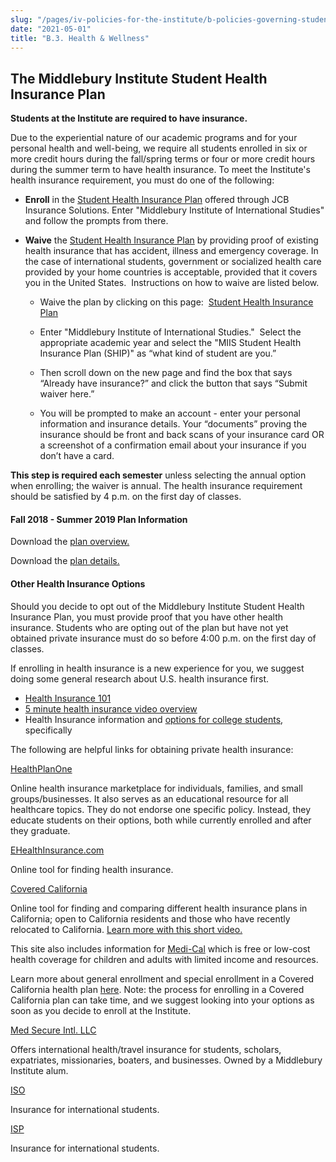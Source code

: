 ```yaml
---
slug: "/pages/iv-policies-for-the-institute/b-policies-governing-student-conduct-and-student-organizations/c-health-wellness"
date: "2021-05-01"
title: "B.3. Health & Wellness"
---
```


## The Middlebury Institute Student Health Insurance Plan

**Students at the Institute are required to have insurance.**

Due to the experiential nature of our academic programs and for your personal health and well-being, we require all students enrolled in six or more credit hours during the fall/spring terms or four or more credit hours during the summer term to have health insurance. To meet the Institute's health insurance requirement, you must do one of the following:

- **Enroll** in the [Student Health Insurance Plan](https://www.jcbins.com/) offered through JCB Insurance Solutions. Enter "Middlebury Institute of International Studies" and follow the prompts from there.

- **Waive** the [Student Health Insurance Plan](https://www.jcbins.com/) by providing proof of existing health insurance that has accident, illness and emergency coverage. In the case of international students, government or socialized health care provided by your home countries is acceptable, provided that it covers you in the United States.  Instructions on how to waive are listed below.

  - Waive the plan by clicking on this page:  [Student Health Insurance Plan](https://www.jcbins.com/)

  - Enter "Middlebury Institute of International Studies."  Select the appropriate academic year and select the "MIIS Student Health Insurance Plan (SHIP)" as “what kind of student are you.”

  - Then scroll down on the new page and find the box that says “Already have insurance?” and click the button that says “Submit waiver here.”

  - You will be prompted to make an account - enter your personal information and insurance details. Your “documents” proving the insurance should be front and back scans of your insurance card OR a screenshot of a confirmation email about your insurance if you don’t have a card.

**This step is required each semester** unless selecting the annual option when enrolling; the waiver is annual. The health insurance requirement should be satisfied by 4 p.m. on the first day of classes.

#### **Fall 2018 - Summer 2019 Plan Information**

Download the [plan overview.](https://www.middlebury.edu/institute/sites/www.middlebury.edu.institute/files/2018-05/MIIS%2018-19%20Insurance%20Summary.pdf)

Download the [plan details.](https://www.middlebury.edu/institute/sites/www.middlebury.edu.institute/files/2018-05/MIIS%2018-19%20brochure%20FINAL%205-25-18.pdf)

#### **Other Health Insurance Options**

Should you decide to opt out of the Middlebury Institute Student Health Insurance Plan, you must provide proof that you have other health insurance. Students who are opting out of the plan but have not yet obtained private insurance must do so before 4:00 p.m. on the first day of classes.

If enrolling in health insurance is a new experience for you, we suggest doing some general research about U.S. health insurance first.

- [Health Insurance 101](https://thebenefitbrokers.com/Health_Insurance_101/)
- [5 minute health insurance video overview](https://www.youtube.com/watch?v=DBTmNm8D-84)
- Health Insurance information and [options for college students](https://www.policygenius.com/blog/4-health-insurance-options-for-college-students/), specifically

The following are helpful links for obtaining private health insurance:

[HealthPlanOne](https://healthplanone.com/)

Online health insurance marketplace for individuals, families, and small groups/businesses. It also serves as an educational resource for all healthcare topics. They do not endorse one specific policy. Instead, they educate students on their options, both while currently enrolled and after they graduate.

[EHealthInsurance.com](https://www.ehealthinsurance.com/)

Online tool for finding health insurance.

[Covered California](https://www.coveredca.com/)

Online tool for finding and comparing different health insurance plans in California; open to California residents and those who have recently relocated to California. [Learn more with this short video.](https://www.youtube.com/watch?v=bQuJTXDSgS0)

This site also includes information for [Medi-Cal](https://www.coveredca.com/medi-cal/) which is free or low-cost health coverage for children and adults with limited income and resources.

Learn more about general enrollment and special enrollment in a Covered California health plan [here](https://www.coveredca.com/individuals-and-families/getting-covered/special-enrollment/qualifying-life-events/). Note: the process for enrolling in a Covered California plan can take time, and we suggest looking into your options as soon as you decide to enroll at the Institute.

[Med Secure Intl. LLC](https://www.medsecureintl.com/)

Offers international health/travel insurance for students, scholars, expatriates, missionaries, boaters, and businesses. Owned by a Middlebury Institute alum.

[ISO](https://www.isoa.org/)

Insurance for international students.

[ISP](https://intlstudentprotection.com/)

Insurance for international students.
